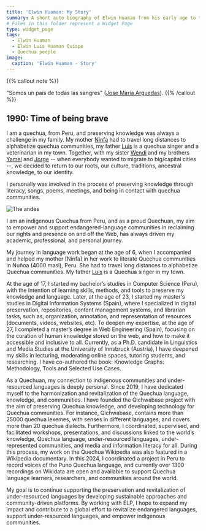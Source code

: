 ```yaml
---
title: 'Elwin Huaman: My Story'
summary: A short auto biography of Elwin Huaman from his early age to this date.
# Files in this folder represent a Widget Page
type: widget_page
tags:
  - Elwin Huaman
  - Elwin Luis Huaman Quispe
  - Quechua people
image:
  caption: 'Elwin Huaman - Story'
---
```

{{% callout note %}}
<!-- See [All publications](./publication/).  -->
"Somos un país de todas las sangres"
(<a href='https://en.wikipedia.org/wiki/Jos%C3%A9_Mar%C3%ADa_Arguedas'>Jose María Arguedas</a>).
{{% /callout %}}

## 1990: Time of being brave

I am a quechua, from Peru, and preserving knowledge was always a challenge in my family. My mother [Ninfa]() had to travel long distances to alphabetize quechua communities, my father [Luis]() is a quechua singer and a veterinarian in my town. Together, with my sister [Wendi]() and my brothers [Yamel]() and [Jorge]() -- when everybody wanted to migrate to big/capital cities --, we decided to return to our roots, our culture, traditions, ancestral knowledge, to our identity. 

I personally was involved in the process of preserving knowledge through literacy, songs, poems, meetings, and being in contact with quechua communities.

![The andes](/media/images/Andes.png "The andes")

I am an indigenous Quechua from Peru, and as a proud Quechuan, my aim to empower and support endangered-language communities in reclaiming our rights and presence on and off the Web, has always driven my academic, professional, and personal journey. 

My journey in language work began at the age of 6, when I accompanied and helped my mother [Ninfa] in her work to literate Quechua communities in Nuñoa (4000 masl), Peru. She had to travel long distances to alphabetize Quechua communities. My father [Luis]() is a Quechua singer in my town. 

At the age of 17, I started my bachelor’s studies in Computer Science (Peru), with the intention of learning skills, methods, and tools to preserve my knowledge and language. Later, at the age of 23, I started my master's studies in Digital Information Systems (Spain), where I specialized in digital preservation, repositories, content management systems, and librarian tasks, such as, organization, annotation, and representation of resources (documents, videos, websites, etc). To deepen my expertise, at the age of 27, I completed a master’s degree in Web Engineering (Spain), focusing on the curation of human knowledge stored on the web, and how to make it accessible and inclusive to all. Currently, as a Ph.D. candidate in Linguistics and Media Studies at the University of Innsbruck (Austria), I have deepened my skills in lecturing, moderating online spaces, tutoring students, and researching. I have co-authored the book: Knowledge Graphs: Methodology, Tools and Selected Use Cases.

As a Quechuan, my connection to indigenous communities and under-resourced languages is deeply personal. Since 2019, I have dedicated myself to the harmonization and revitalization of the Quechua language, knowledge, and communities. I have founded the Qichwabase project with the aim of preserving Quechua knowledge, and developing technology for Quechua communities. For instance, Qichwabase, contains more than 25000 quechua lexemes, with senses in different languages, and covers more than 20 quechua dialects. Furthermore, I coordinated, supervised, and facilitated workshops, presentations, and discussions linked to the world’s knowledge, Quechua language, under-resourced languages, under-represented communities, and media and information literacy for all. During this process, my work on the Quechua Wikipedia was also featured in a Wikipedia documentary. In this 2024, I coordinated a project in Peru to record voices of the Puno Quechua language, and currently over 1300 recordings on Wikidata are open and available to support Quechua language learners, researchers, and communities around the world. 

My goal is to continue supporting the preservation and revitalization of under-resourced languages by developing sustainable approaches and community-driven platforms. By working with ELP, I hope to expand my impact and contribute to a global effort to revitalize endangered languages, support under-resourced languages, and empower indigenous communities.

